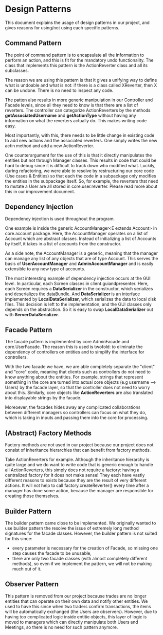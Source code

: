 # Design Patterns
This document explains the usage of design patterns in our project, and gives reasons for using/not using each specific patterns.

## Command Pattern
The point of command pattern is to encapsulate all the information to perform an action, and this is fit for the mandatory undo functionality. The class that implements this pattern is the ActionReverter class and all its subclasses. 

The reason we are using this pattern is that it gives a unifying way to define what is undoable and what is not: if there is a class called XReverter, then X can be undone. There is no need to inspect any code.

The patten also results in more generic manipulation in our Controller and Facade levels, since all they need to know is that there are a list of reverters. The controller can categorize ActionReverters by the methods **getAssociatedUsername** and **getActionType** without having any information on what the reverters actually do. This makes writing code easy.

Most importantly, with this, there needs to be little change in existing code to add new actions and the associated reverters. One simply writes the new actin method and add a new ActionReverter.

One counterargument for the use of this is that it directly manipulates the entities but not through Manager classes. This results in code that could be hard to debug since it is difficult to track down who modified what. Luckily, during refactoring, we were able to resolve by restructuring our core code (Use cases & Entities) so that each the code in a subpackage only modifies the entities in the subpackage itself. So, for example, the reverters that need to mutate a User are all stored in core.user.reverter. Please read more about this in our improvement document.


## Dependency Injection
Dependency injection is used throughout the program. 

One example is inside the generic AccountManager\<E extends Account> in core.account package. Here, the AccountManager operates on a list of Account which are abstract classes. Instead of initializing a list of Accounts by itself, it takes in a list of accounts from the constructor. 

As a side note, the AccountManager is a generic, meaning that the manager can manage any list of any objects that are of type Account. This serves the basis of **UserAccountManager** and **AdminAccountManager** and is easily extensible to any new type of accounts.

The most interesting example of dependency injection occurs at the GUI level. In particular, each Screen classes in client.guiandpresenter. Here, each Screen requires a **DataSerializer** in the constructor, which serializes and deserializes the dataBundle. And **DataSerializer** is an interface implemented by **LocalDataSerializer**, which serializes the data to local disk files. This decision is left to the implementation, and the GUI classes only depends on the abstraction. So it is easy to swap **LocalDataSerializer** out with **ServerDataSerializer**.

## Facade Pattern
The facade pattern is implemented by core.AdminFacade and core.UserFacade. The reason this is used is twofold: to eliminate the dependency of controllers on entities and to simplify the interface for controllers. 

With the two facade we have, we are able completely separate the "client" and "core" code, meaning that clients such as controllers do not need to know anything about the entities. For example, strings that represent something in the core are turned into actual core objects (e.g username --> Users) by the facade layer, so that the controller does not need to worry about this. Similarly, core objects like **ActionReverters** are also translated into displayable strings by the facade.

Moreoever, the facades hides away any complicated collaborations between different managers so controllers can focus on what they do, which is taking in inputs and passing them into the core for processing.

## (Abstract) Factory Methods
Factory methods are not used in our project because our project does not consist of inheritance hierarchies that can benefit from factory methods.

Take ActionReverters for example. Although the inheritance hierarchy is quite large and we do want to write code that is generic enough to handle all ActionReverters, this simply does not require a factory: having a centralized factory for it does not make sense! They each have vastly different reasons to exists because they are the result of very different actions. It will not help to call factory.createReverter() every time after a manager has done some action, because the manager are responsible for creating those themselves.

## Builder Pattern
The builder pattern came close to be implemented. We originally wanted to use builder pattern the resolve the issue of extremely long method signatures for the facade classes. However, the builder pattern is not suited for this since:
* every parameter is necessary for the creation of Facade, so missing one step causes the facade to be unusable,
* there are only two facade classes (with almost completely different methods), so even if we implement the pattern, we will not be making much out of it.

## Observer Pattern
This pattern is removed from our project because trades are no longer entities that can operate on their own data and notify other entities. We used to have this since when two traders confirm transactions, the items will be automatically exchanged (the Users are observers). However, due to having too complicated logic inside entitie objects, this layer of logic is moved to managers which can directly manipulate both Users and Meetings, so there is no need for such pattern anymore.

